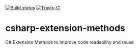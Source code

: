[![Build status](https://ci.appveyor.com/api/projects/status/tubgjjjfo28e66p9?svg=true)](https://ci.appveyor.com/project/pedromsmoreira/csharp-extension-methods)
[![Travis-CI](https://travis-ci.org/pedromsmoreira/csharp-extension-methods.svg?branch=master)](https://travis-ci.org/pedromsmoreira/csharp-extension-methods)

# csharp-extension-methods

C# Extension Methods to improve code readability and reuse
